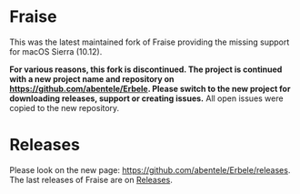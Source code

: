 # Fraise

This was the latest maintained fork of Fraise providing the missing support for macOS Sierra (10.12).

**For various reasons, this fork is discontinued. The project is continued with a new project name and repository on https://github.com/abentele/Erbele. Please switch to the new project for downloading releases, support or creating issues.**
All open issues were copied to the new repository.

# Releases

Please look on the new page: https://github.com/abentele/Erbele/releases.
The last releases of Fraise are on [Releases](https://github.com/abentele/Fraise/releases).
